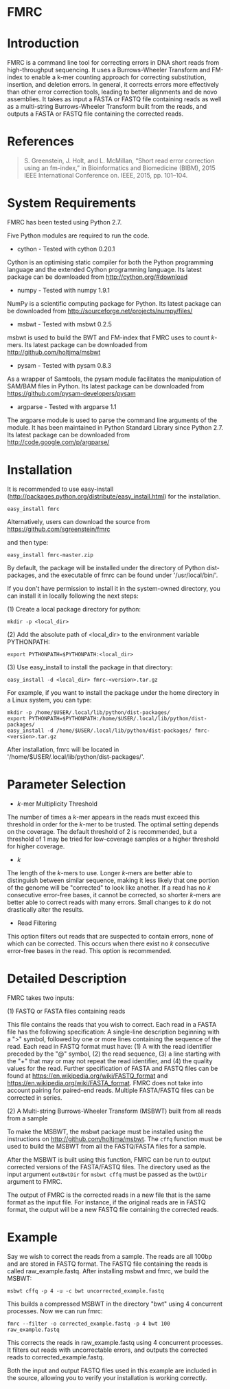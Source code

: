 # FMRC

Introduction
============

FMRC is a command line tool for correcting errors in DNA short reads from high-throughput sequencing. It uses a Burrows-Wheeler Transform and FM-index to enable a k-mer counting approach for correcting substitution, insertion, and deletion errors. In general, it corrects errors more effectively than other error correction tools, leading to better alignments and de novo assemblies. It takes as input a FASTA or FASTQ file containing reads as well as a multi-string Burrows-Wheeler Transform built from the reads, and outputs a FASTA or FASTQ file containing the corrected reads.

References
==========

> S. Greenstein, J. Holt, and L. McMillan, “Short read error correction using an fm-index,” in Bioinformatics and Biomedicine (BIBM), 2015 IEEE International Conference on. IEEE, 2015, pp. 101–104.

System Requirements
===================

FMRC has been tested using Python 2.7.

Five Python modules are required to run the code.


* cython - Tested with cython 0.20.1

Cython is an optimising static compiler for both the Python programming language and the extended Cython programming
language. Its latest package can be downloaded from
http://cython.org/#download


* numpy - Tested with numpy 1.9.1

NumPy is a scientific computing package for Python. Its latest package can be downloaded from
http://sourceforge.net/projects/numpy/files/


* msbwt - Tested with msbwt 0.2.5

msbwt is used to build the BWT and FM-index that FMRC uses to count _k_-mers. Its latest package can be downloaded from
http://github.com/holtjma/msbwt


* pysam - Tested with pysam 0.8.3

As a wrapper of Samtools, the pysam module facilitates the manipulation of SAM/BAM files in Python. Its latest
package can be downloaded from https://github.com/pysam-developers/pysam


* argparse - Tested with argparse 1.1

The argparse module is used to parse the command line arguments of the module. It has been maintained in Python
Standard Library since Python 2.7.  Its latest package can be downloaded from http://code.google.com/p/argparse/

Installation
============

It is recommended to use easy-install (http://packages.python.org/distribute/easy_install.html) for the
installation.

	easy_install fmrc

Alternatively, users can download the source from https://github.com/sgreenstein/fmrc

and then type:

	easy_install fmrc-master.zip

By default, the package will be installed under the directory of Python dist-packages, and the executable of
fmrc can be found under '/usr/local/bin/'.

If you don't have permission to install it in the system-owned directory, you can install it in locally following
the next steps:

(1) Create a local package directory for python:

	mkdir -p <local_dir>

(2) Add the absolute path of <local_dir> to the environment variable PYTHONPATH:

	export PYTHONPATH=$PYTHONPATH:<local_dir>

(3) Use easy_install to install the package in that directory:

	easy_install -d <local_dir> fmrc-<version>.tar.gz

For example, if you want to install the package under the home directory in
a Linux system, you can type:

	mkdir -p /home/$USER/.local/lib/python/dist-packages/
	export PYTHONPATH=$PYTHONPATH:/home/$USER/.local/lib/python/dist-packages/
	easy_install -d /home/$USER/.local/lib/python/dist-packages/ fmrc-<version>.tar.gz

After installation, fmrc will be located in '/home/$USER/.local/lib/python/dist-packages/'.

Parameter Selection
===================

* _k_-mer Multiplicity Threshold

The number of times a _k_-mer appears in the reads must exceed this threshold in order for the _k_-mer to be trusted.
The optimal setting depends on the coverage. The default threshold of 2 is recommended, but a threshold of 1 may be
tried for low-coverage samples or a higher threshold for higher coverage.

* _k_

The length of the _k_-mers to use. Longer _k_-mers are better able to distinguish between similar sequence, making
it less likely that one portion of the genome will be "corrected" to look like another. If a read has no _k_ consecutive
error-free bases, it cannot be corrected, so shorter _k_-mers are better able to correct reads with many errors. Small
changes to _k_ do not drastically alter the results.

* Read Filtering

This option filters out reads that are suspected to contain errors, none of which can be corrected. This occurs when
there exist no _k_ consecutive error-free bases in the read. This option is recommended.

Detailed Description
===========

FMRC takes two inputs:

(1) FASTQ or FASTA files containing reads

This file contains the reads that you wish to correct. Each read in a FASTA file has the following specification: A single-line description beginning with a ">" symbol, followed by one or more lines containing the sequence of the read. Each read in FASTQ format must have: (1) A with the read identifier preceded by the "@" symbol, (2) the read sequence, (3) a line starting with the "+" that may or may not repeat the read identifier, and (4) the quality values for the read. Further specification of FASTA and FASTQ files can be found at https://en.wikipedia.org/wiki/FASTQ_format and https://en.wikipedia.org/wiki/FASTA_format. FMRC does not take into account pairing for paired-end reads. Multiple FASTA/FASTQ files can be corrected in series.

(2) A Multi-string Burrows-Wheeler Transform (MSBWT) built from all reads from a sample

To make the MSBWT, the msbwt package must be installed using the instructions on http://github.com/holtjma/msbwt. The `cffq` function must be used to build the MSBWT from all the FASTQ/FASTA files for a sample.

After the MSBWT is built using this function, FMRC can be run to output corrected versions of the FASTA/FASTQ files. The directory used as the input argument `outBwtDir` for `msbwt cffq` must be passed as the `bwtDir` argument to FMRC.

The output of FMRC is the corrected reads in a new file that is the same format as the input file. For instance, if the original reads are in FASTQ format, the output will be a new FASTQ file containing the corrected reads.

Example
=======

Say we wish to correct the reads from a sample. The reads are all 100bp and are stored in FASTQ format. The FASTQ file containing the reads is called raw_example.fastq. After installing msbwt and fmrc, we build the MSBWT:

    msbwt cffq -p 4 -u -c bwt uncorrected_example.fastq

This builds a compressed MSBWT in the directory "bwt" using 4 concurrent processes. Now we can run fmrc:

    fmrc --filter -o corrected_example.fastq -p 4 bwt 100 raw_example.fastq

This corrects the reads in raw_example.fastq using 4 concurrent processes. It filters out reads with uncorrectable errors, and outputs the corrected reads to corrected_example.fastq.

Both the input and output FASTQ files used in this example are included in the source, allowing you to verify your installation is working correctly.

